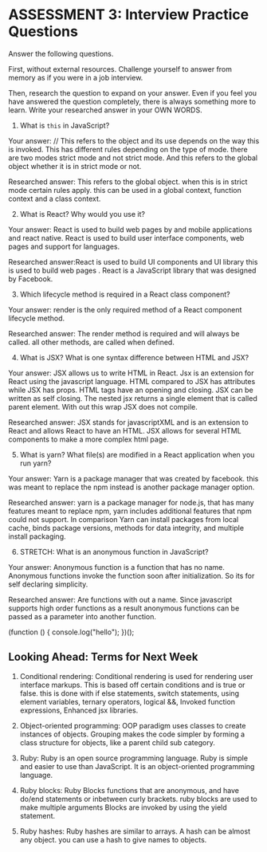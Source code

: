 # ASSESSMENT 3: Interview Practice Questions

Answer the following questions.

First, without external resources. Challenge yourself to answer from memory as if you were in a job interview.

Then, research the question to expand on your answer. Even if you feel you have answered the question completely, there is always something more to learn. Write your researched answer in your OWN WORDS.


1. What is `this` in JavaScript?

  Your answer: // This refers to the object and its use depends on the way this is invoked. This has different rules depending on the type of mode. there are two modes strict mode and not strict mode. And this refers to the global object whether it is in strict mode or not. 

  Researched answer: This refers to the global object. when this is in strict mode certain rules apply. this can be used in a global context, function context and a class context.



2. What is React? Why would you use it?

  Your answer: React is used to build web pages by and mobile applications and react native. React is used to build user interface components, web pages and support for languages.

  Researched answer:React is used to build UI components and UI library this is used to build web pages . React is a JavaScript library that was designed by Facebook. 



3. Which lifecycle method is required in a React class component?

  Your answer: render is the only required method of  a React component lifecycle method.

  Researched answer: The render method is required and will always be called. all other methods, are called when defined. 



4. What is JSX? What is one syntax difference between HTML and JSX?

  Your answer: JSX allows us to write HTML in React. Jsx is an extension for React using the javascript language. HTML compared to JSX has attributes while JSX has props. HTML tags have an opening and closing. JSX can be written as self closing. The nested jsx returns a single element that is called parent element. With out this wrap JSX does not compile.

  Researched answer:
JSX stands for javascriptXML and is an extension to React and allows React to have an HTML. JSX allows for several HTML components to make a more complex html page. 


5. What is yarn? What file(s) are modified in a React application when you run yarn?

  Your answer: Yarn is a package manager that was created by facebook. this was meant to replace the npm instead is another package manager option. 

  Researched answer: yarn is a package manager for node.js, that has many features meant to replace npm, yarn includes additional features that npm could not support. In comparison Yarn can install packages from local cache, binds package versions, methods for data integrity, and multiple install packaging.



6. STRETCH: What is an anonymous function in JavaScript?

  Your answer: Anonymous function is a function that has no name. Anonymous functions invoke the function soon after initialization. So its for self declaring simplicity.
  
  Researched answer: Are functions with out a name. Since javascript supports high order functions as a result anonymous functions can be passed as a parameter into another function. 

  (function () {
   console.log("hello");
  })();


## Looking Ahead: Terms for Next Week

1. Conditional rendering: Conditional rendering is used for rendering user interface markups. This is based off certain conditions and is true or false. this is done with if else statements, switch statements, using element variables, ternary operators, logical &&, Invoked function expressions, Enhanced jsx libraries.

2. Object-oriented programming: OOP paradigm uses classes to create instances of objects. Grouping makes the code simpler by forming a class structure for objects, like a parent child sub category.  

3. Ruby: Ruby is an open source programming language. Ruby is simple and easier to use than JavaScript.
It is an object-oriented programming language.

4. Ruby blocks: Ruby Blocks functions that are anonymous, and have do/end statements or inbetween curly brackets. ruby blocks are used to make multiple arguments Blocks are invoked by using the yield statement.

5. Ruby hashes: Ruby hashes are similar to arrays. A hash can be almost any object. you can use a hash to give names to objects.
